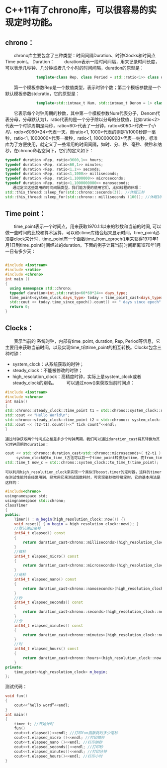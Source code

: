 # C++11有了chrono库，可以很容易的实现定时功能。

## chrono：
　　chrono库主要包含了三种类型：时间间隔Duration、时钟Clocks和时间点Time point。
Duration：
　　duration表示一段时间间隔，用来记录时间长度，可以表示几秒钟、几分钟或者几个小时的时间间隔，duration的原型是：

```c++
              template<class Rep, class Period = std::ratio<1>> class duration;

```
　　第一个模板参数Rep是一个数值类型，表示时钟个数；第二个模板参数是一个默认模板参数std::ratio，它的原型是：

```c++
              template<std::intmax_t Num, std::intmax_t Denom = 1> class ratio;
```
　　它表示每个时钟周期的秒数，其中第一个模板参数Num代表分子，Denom代表分母，分母默认为1，ratio代表的是一个分子除以分母的分数值，比如ratio<2>代表一个时钟周期是两秒，ratio<60>代表了一分钟，ratio<60*60>代表一个小时，ratio<60*60*24>代表一天。而ratio<1, 1000>代表的则是1/1000秒即一毫秒，ratio<1, 1000000>代表一微秒，ratio<1, 1000000000>代表一纳秒。标准库为了方便使用，就定义了一些常用的时间间隔，如时、分、秒、毫秒、微秒和纳秒，在chrono命名空间下，它们的定义如下：

```c++
typedef duration <Rep, ratio<3600,1>> hours;
typedef duration <Rep, ratio<60,1>> minutes;
typedef duration <Rep, ratio<1,1>> seconds;
typedef duration <Rep, ratio<1,1000>> milliseconds;
typedef duration <Rep, ratio<1,1000000>> microseconds;
typedef duration <Rep, ratio<1,1000000000>> nanoseconds;
　　通过定义这些常用的时间间隔类型，我们能方便的使用它们，比如线程的休眠：
std::this_thread::sleep_for(std::chrono::seconds(3)); //休眠三秒
std::this_thread::sleep_for(std::chrono:: milliseconds (100)); //休眠100毫秒

```
## Time point：

　　time_point表示一个时间点，用来获取1970.1.1以来的秒数和当前的时间, 可以做一些时间的比较和算术运算，可以和ctime库结合起来显示时间。time_point必须要clock来计时，time_point有一个函数time_from_eproch()用来获得1970年1月1日到time_point时间经过的duration。下面的例子计算当前时间距离1970年1月一日有多少天：

```c++

#include <iostream>
#include <ratio>
#include <chrono>
int main ()
{
  using namespace std::chrono;
  typedef duration<int,std::ratio<60*60*24>> days_type;
  time_point<system_clock,days_type> today = time_point_cast<days_type>(system_clock::now());
  std::cout << today.time_since_epoch().count() << " days since epoch" << std::endl;
  return 0;
}

```

## Clocks：

　　表示当前的 系统时钟，内部有time_point, duration, Rep, Period等信息，它主要用来获取当前时间，以及实现time_t和time_point的相互转换。Clocks包含三种时钟： 
* system_clock：从系统获取的时钟；
* steady_clock：不能被修改的时钟；
* high_resolution_clock：高精度时钟，实际上是system_clock或者steady_clock的别名。
　　可以通过now()来获取当前时间点：

```c++
#include <iostream>
#include <chrono>
int main()
{
std::chrono::steady_clock::time_point t1 = std::chrono::system_clock::now();
std::cout << "Hello World\n";
std::chrono::steady_clock::time_point t2 = std::chrono:: system_clock::now();
std::cout << (t2-t1).count()<<” tick count”<<endl;
}

```
    通过时钟获取两个时间点之相差多少个时钟周期，我们可以通过duration_cast将其转换为其它时钟周期的duration：

```c++
cout << std::chrono::duration_cast<std::chrono::microseconds>( t2-t1 ).count() <<” microseconds”<< endl;
     system_clock的to_time_t方法可以将一个time_point转换为ctime，而from_time_t方法则是相反的，它将ctime转换为time_point：
std::time_t now_c = std::chrono::system_clock::to_time_t(time_point);

```
    可以利用high_resolution_clock来实现一个类似于boost.timer的定时器，这样的timer在测试性能时会经常用到，经常用它来测试函数耗时，可实现毫秒微秒级定时，它的基本用法是这样的：

```c++
#include<chrono>
usingnamespace std;
usingnamespace std::chrono;
classTimer
{
public:
    Timer() : m_begin(high_resolution_clock::now()) {}
    void reset() { m_begin = high_resolution_clock::now(); }
    //默认输出毫秒
    int64_t elapsed() const
    {
        return duration_cast<chrono::milliseconds>(high_resolution_clock::now() - m_begin).count();
    }
    //微秒
    int64_t elapsed_micro() const
    {
        return duration_cast<chrono::microseconds>(high_resolution_clock::now() - m_begin).count();
    } 
    //纳秒
    int64_t elapsed_nano() const
    {
        return duration_cast<chrono::nanoseconds>(high_resolution_clock::now() - m_begin).count();
    }
    //秒
    int64_t elapsed_seconds() const
    {
        return duration_cast<chrono::seconds>(high_resolution_clock::now() - m_begin).count();
    }
    //分
    int64_t elapsed_minutes() const
    {
        return duration_cast<chrono::minutes>(high_resolution_clock::now() - m_begin).count();
    }
    //时
    int64_t elapsed_hours() const
    {
        return duration_cast<chrono::hours>(high_resolution_clock::now() - m_begin).count();
    }
private:
    time_point<high_resolution_clock> m_begin;
};

```
测试代码：

```c++
void fun()
{
    cout<<”hello word”<<endl;
}
int main()
{
    timer t; //开始计时
    fun()
    cout<<t.elapsed()<<endl; //打印fun函数耗时多少毫秒
    cout<<t.elapsed_micro ()<<endl; //打印微秒
    cout<<t.elapsed_nano ()<<endl; //打印纳秒
    cout<<t.elapsed_seconds()<<endl; //打印秒
    cout<<t.elapsed_minutes()<<endl; //打印分钟
    cout<<t.elapsed_hours()<<endl; //打印小时
}
```
